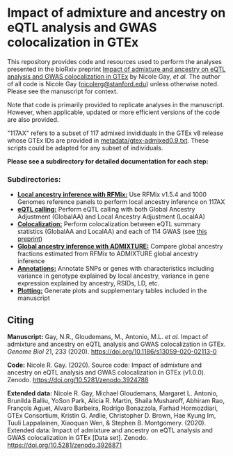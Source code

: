 # Impact of admixture and ancestry on eQTL analysis and GWAS colocalization in GTEx

This repository provides code and resources used to perform the analyses presented in the bioRxiv preprint [Impact of admixture and ancestry on eQTL analysis and GWAS colocalization in GTEx](https://genomebiology.biomedcentral.com/articles/10.1186/s13059-020-02113-0) by Nicole Gay, *et al*. The author of all code is Nicole Gay (nicolerg@stanford.edu) unless otherwise noted. Please see the manuscript for context.   

Note that code is primarily provided to replicate analyses in the manuscript. However, when applicable, updated or more efficient versions of the code are also provided.  

"117AX" refers to a subset of 117 admixed invididuals in the GTEx v8 release whose GTEx IDs are provided in [metadata/gtex-admixed0.9.txt](metadata/gtex-admixed0.9.txt). These scripts could be adapted for any subset of individuals.  

**Please see a subdirectory for detailed documentation for each step:** 

### Subdirectories:  
- [**Local ancestry inference with RFMix:**](rfmix) Use RFMix v1.5.4 and 1000 Genomes reference panels to perform local ancestry inference on 117AX   
- [**eQTL calling:**](eqtl) Perform eQTL calling with both Global Ancestry Adjustment (GlobalAA) and Local Ancestry Adjustment (LocalAA)  
- [**Colocalization:**](colocalization) Perform colocalization between eQTL summary statistics (GlobalAA and LocalAA) and each of 114 GWAS (see [this preprint](https://www.biorxiv.org/content/10.1101/814350v2))
- [**Global ancestry inference with ADMIXTURE:**](admixture) Compare global ancestry fractions estimated from RFMix to ADMIXTURE global ancestry inference  
- [**Annotations:**](annotation) Annotate SNPs or genes with characteristics including variance in genotype explained by local ancestry, variance in gene expression explained by ancestry, RSIDs, LD, etc.  
- [**Plotting:**](plotting) Generate plots and supplementary tables included in the manuscript  

## Citing 

**Manuscript:** Gay, N.R., Gloudemans, M., Antonio, M.L. *et al.* Impact of admixture and ancestry on eQTL analysis and GWAS colocalization in GTEx. *Genome Biol* 21, 233 (2020). https://doi.org/10.1186/s13059-020-02113-0 

**Code:** Nicole R. Gay. (2020). Source code: Impact of admixture and ancestry on eQTL analysis and GWAS colocalization in GTEx (v1.0.0). Zenodo. https://doi.org/10.5281/zenodo.3924788

**Extended data:** Nicole R. Gay, Michael Gloudemans, Margaret L. Antonio, Brunilda Balliu, YoSon Park, Alicia R. Martin, Shaila Musharoff, Abhiram Rao, François Aguet, Alvaro Barbeira, Rodrigo Bonazzola, Farhad Hormozdiari, GTEx Consortium, Kristin G. Ardlie, Christopher D. Brown, Hae Kyung Im, Tuuli Lappalainen, Xiaoquan Wen, & Stephen B. Montgomery. (2020). Extended data: Impact of admixture and ancestry on eQTL analysis and GWAS colocalization in GTEx [Data set]. Zenodo. https://doi.org/10.5281/zenodo.3926871

